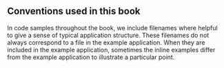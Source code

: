 ## Conventions used in this book

In code samples throughout the book, we include filenames where helpful to give
a sense of typical application structure.  These filenames do not always
correspond to a file in the example application.  When they are included in the
example application, sometimes the inline examples differ from the example
application to illustrate a particular point.
